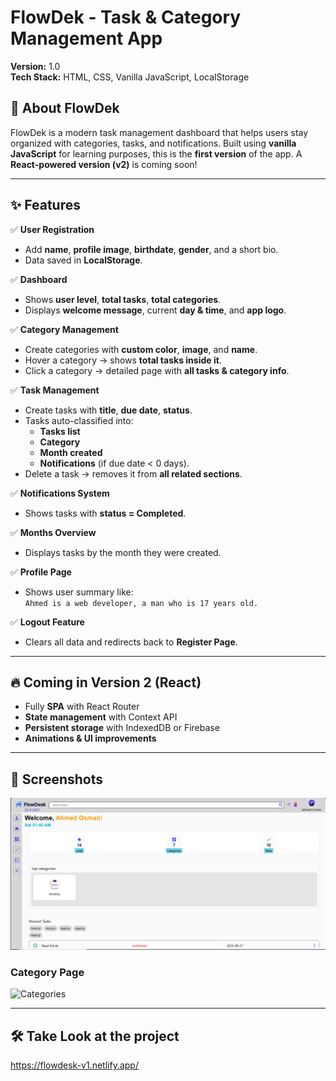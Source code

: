 # FlowDek - Task & Category Management App

**Version:** 1.0  
**Tech Stack:** HTML, CSS, Vanilla JavaScript, LocalStorage  

## 🚀 About FlowDek
FlowDek is a modern task management dashboard that helps users stay organized with categories, tasks, and notifications.
Built using **vanilla JavaScript** for learning purposes, this is the **first version** of the app.
A **React-powered version (v2)** is coming soon!  

---

## ✨ Features
✅ **User Registration**  
- Add **name**, **profile image**, **birthdate**, **gender**, and a short bio.  
- Data saved in **LocalStorage**.  

✅ **Dashboard**  
- Shows **user level**, **total tasks**, **total categories**.  
- Displays **welcome message**, current **day & time**, and **app logo**.  

✅ **Category Management**  
- Create categories with **custom color**, **image**, and **name**.  
- Hover a category → shows **total tasks inside it**.  
- Click a category → detailed page with **all tasks & category info**.  

✅ **Task Management**  
- Create tasks with **title**, **due date**, **status**.  
- Tasks auto-classified into:
  - **Tasks list**
  - **Category**
  - **Month created**
  - **Notifications** (if due date < 0 days).  
- Delete a task → removes it from **all related sections**.

✅ **Notifications System**  
- Shows tasks with **status = Completed**.  

✅ **Months Overview**  
- Displays tasks by the month they were created.  

✅ **Profile Page**  
- Shows user summary like:  
  `Ahmed is a web developer, a man who is 17 years old.`  

✅ **Logout Feature**  
- Clears all data and redirects back to **Register Page**.  

---

## 🔥 Coming in Version 2 (React)
- Fully **SPA** with React Router  
- **State management** with Context API  
- **Persistent storage** with IndexedDB or Firebase  
- **Animations & UI improvements**  

---

## 📸 Screenshots
![Dashboard](images/dashboard.png)

### Category Page
![Categories](images/categories.png)

---

## 🛠 Take Look at the project
   https://flowdesk-v1.netlify.app/
